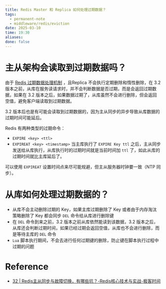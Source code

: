```yaml
---
title: Redis Master 和 Replica 如何处理过期数据？
tags:
  - permanent-note
  - middleware/redis/eviction
date: 2025-03-10
time: 19:30
aliases: 
done: false
---
```

# 主从架构会读取到过期数据吗？

由于 [Redis 过期数据处理机制](Redis%20过期数据处理机制.md) ，且Replica 不会执行定期删除和惰性删除，在 3.2 版本之前，从库在服务读请求时，并不会判断数据是否过期，而是会返回过期数据，如果在 3.2 版本之后，如果数据过期了，从库虽然不会进行删除，但会返回空值，避免客户端读取到过期数据。

3.2 版本后也是有可能会读取到过期数据的，因为主从同步的异步导致从库数据的过期时间可能延后。

Redis 有两种类型的过期命令：
* `EXPIRE <key> <ttl>`
* `EXPIREAT <key> <timestamp>`
当主库执行了 `EXPIRE Key ttl` 之后，主从同步发送给从库执行，从库执行时的过期时间就是当前时间加 `ttl` 了，如此从库的过期时间就比主库延后了。

可以使用 `EXPIREAT` 设置时间点来尽可能规避，但主从服务器时钟要一致（NTP 同步）。

# 从库如何处理过期数据的？

* 从库不会主动删除过期的 Key，如果主库过期删除了 Key 或者由于内存淘汰策略删除了 Key 都会同步 `DEL` 命令给从库进行删除键
* 在 `DEL` 命令到来之前，3.2 版本之前从库依然能读到该数据，3.2 版本之后，从库还会判断过期时间，如果已经过期会返回空值，从库也不会进行删除，而是等待主库的 `DEL` 命令
* `Lua` 脚本执行期间，不会去进行任何过期键的删除，防止键在脚本执行过程中过期的问题


# Reference
* [32 \| Redis主从同步与故障切换，有哪些坑？-Redis核心技术与实战-极客时间](https://time.geekbang.org/column/article/303247)